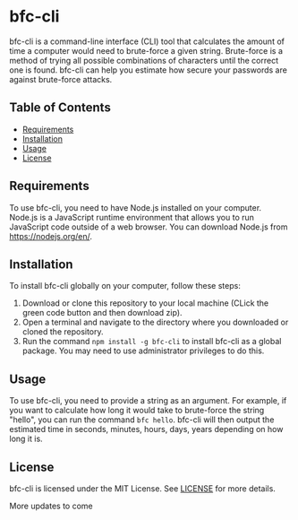# bfc-cli

bfc-cli is a command-line interface (CLI) tool that calculates the amount of time a computer would need to brute-force a given string. Brute-force is a method of trying all possible combinations of characters until the correct one is found. bfc-cli can help you estimate how secure your passwords are against brute-force attacks.

## Table of Contents

- [Requirements](#requirements)
- [Installation](#installation)
- [Usage](#usage)
- [License](#license)

## Requirements

To use bfc-cli, you need to have Node.js installed on your computer. Node.js is a JavaScript runtime environment that allows you to run JavaScript code outside of a web browser. You can download Node.js from https://nodejs.org/en/.

## Installation

To install bfc-cli globally on your computer, follow these steps:

1. Download or clone this repository to your local machine (CLick the green code button and then download zip).
2. Open a terminal and navigate to the directory where you downloaded or cloned the repository.
3. Run the command `npm install -g bfc-cli` to install bfc-cli as a global package. You may need to use administrator privileges to do this.

## Usage

To use bfc-cli, you need to provide a string as an argument. For example, if you want to calculate how long it would take to brute-force the string "hello", you can run the command `bfc hello`. bfc-cli will then output the estimated time in seconds, minutes, hours, days, years depending on how long it is.

## License

bfc-cli is licensed under the MIT License. See [LICENSE](LICENSE) for more details.
  
  
More updates to come